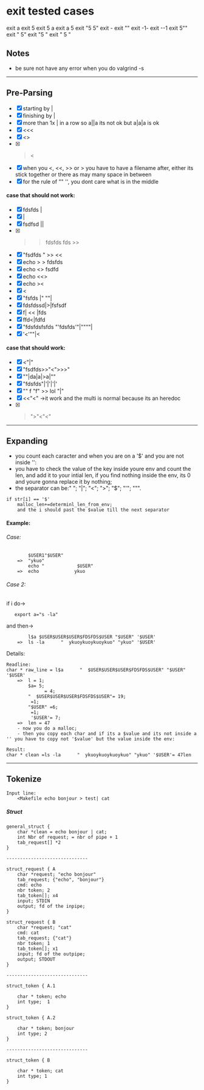 # exit tested cases
exit a
exit 5
exit 5 a
exit a 5
exit "5 5"
exit -
exit ""
exit -1-
exit --1
exit 5""
exit "       5"
exit "5       "
exit "  5  "

## Notes
- be sure not have any error when you do valgrind -s
---
## Pre-Parsing
- [x] starting  by |
- [x] finishing by |
- [x] more than 1x | in a row so a||a its not ok but a|a|a is ok
- [x] <<< 
- [x] <>
- [x] ><
- [x] when you <, <<, >> or > you have to have a filename after, either its stick together or there as may many space in between
- [x] for the rule of "" '', you dont care what is in the middle

#### case that should not work:
- [x] fdsfds |
- [x] |
- [x] fsdfsd ||
- [x] >> fdsfds fds >>
- [x] "fsdfds "  >> <<
- [x] echo > > fdsfds
- [x] echo <> fsdfd
- [x] echo <<>
- [x] echo ><
- [x] <
- [x] "fsfds |" ""|
- [x] fdsfdssd|>|fsfsdf
- [x] f|       <<    |fds
- [x] ffd<|fdfd
- [x] "fdsfdsfsfds "'fdsfds'"|""""|
- [x]  '<'""|<

#### case that should work:
- [x] <"|"
- [x] "fsdfds>>"<">>>"
- [x] ""|da|a|>a|""
- [x] "fdsfds"|'|'|'|'
- [x] "" f "f" >> lol "|"
- [x]  <<"<" ->it work and the multi is normal because its an heredoc
- [x] >">"<"<"

---

## Expanding

- you count each caracter and when you are on a '$' and you are not inside '':
- you have to check the value of the key inside youre env and count the len, and add it to your intial len, if you find nothing inside the env, its 0 and youre gonna replace it by nothing;
- the separator can be:" "; "|"; "<"; ">"; "$"; "'"; """.
```
if str[i] == '$'
    malloc_len+=determinl_len_from_env;
    and the i should past the $value till the next separator
```

#### Example:

###### Case:
```
        $USER1"$USER" 
    =>  "ykuo"
        echo "            $USER"
    =>  echo             ykuo 
```
###### Case 2:
if i do-> 
```
   export a="s -la"
```
and then->
```
        l$a $USER$USER$USER$FDSFDS$USER "$USER" '$USER'
    =>  ls -la      "  ykuoykuoykuoykuo" "ykuo" '$USER'
```
Details:
```
Readline:
char * raw_line = l$a      "  $USER$USER$USER$FDSFDS$USER" "$USER" '$USER'
    =>  l = 1;
        $a= 5;
              = 4;
        "  $USER$USER$USER$FDSFDS$USER"= 19;
         =1;
        "$USER" =6;
         =1;
         '$USER'= 7;
    =>  len = 47
    - now you do a malloc;
    - then you copy each char and if its a $value and its not inside a '' you have to copy not '$value' but the value inside the env:

Result:
char * clean =ls -la      "  ykuoykuoykuoykuo" "ykuo" '$USER'= 47len  
```

---
## Tokenize

```
Input line:
    <Makefile echo bonjour > test| cat
```
##### Struct
```
general_struct {
    char *clean = echo bonjour | cat;
    int Nbr of request; = nbr of pipe + 1
    tab_request[] *2
}

------------------------------

struct_request { A
    char *request; "echo bonjour" 
    tab_request; {"echo", "bonjour"} 
    cmd: echo
    nbr token; 2
    tab_token[]; x4
    input; STDIN
    output; fd of the inpipe;
}

struct_request { B
    char *request; "cat" 
    cmd: cat
    tab_request; {"cat"} 
    nbr token; 1
    tab_token[]; x1
    input; fd of the outpipe;
    output; STDOUT
}

------------------------------

struct_token { A.1

    char * token; echo
    int type;  1
}

struct_token { A.2

    char * token; bonjour
    int type; 2
}

------------------------------

struct_token { B

    char * token; cat
    int type; 1
}
```